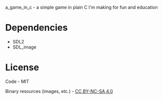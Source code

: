 a_game_in_c - a simple game in plain C I'm making for fun and education

# Dependencies
* SDL2
* SDL_image

# License

Code - MIT

Binary resources (images, etc.) - [CC BY-NC-SA 4.0](https://creativecommons.org/licenses/by-nc-sa/4.0/)
